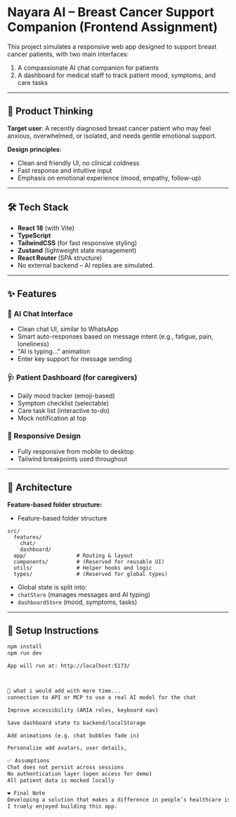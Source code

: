 # Nayara AI – Breast Cancer Support Companion (Frontend Assignment)

This project simulates a responsive web app designed to support breast cancer patients, with two main interfaces:
1. A compassionate AI chat companion for patients
2. A dashboard for medical staff to track patient mood, symptoms, and care tasks

---

## 🧠 Product Thinking

**Target user**: A recently diagnosed breast cancer patient who may feel anxious, overwhelmed, or isolated, and needs gentle emotional support.

**Design principles**:
- Clean and friendly UI, no clinical coldness
- Fast response and intuitive input
- Emphasis on emotional experience (mood, empathy, follow-up)

---

## 🛠 Tech Stack

- **React 18** (with Vite)
- **TypeScript**
- **TailwindCSS** (for fast responsive styling)
- **Zustand** (lightweight state management)
- **React Router** (SPA structure)
- No external backend – AI replies are simulated.

---

## ✨ Features

### 💬 AI Chat Interface
- Clean chat UI, similar to WhatsApp
- Smart auto-responses based on message intent (e.g., fatigue, pain, loneliness)
- "AI is typing..." animation
- Enter key support for message sending

### 🩺 Patient Dashboard (for caregivers)
- Daily mood tracker (emoji-based)
- Symptom checklist (selectable)
- Care task list (interactive to-do)
- Mock notification at top

### 📱 Responsive Design
- Fully responsive from mobile to desktop
- Tailwind breakpoints used throughout

---

## 🧩 Architecture

**Feature-based folder structure:**
-  Feature-based folder structure
```
src/
  features/
    chat/
    dashboard/
  app/                # Routing & layout
  components/         # (Reserved for reusable UI)
  utils/              # Helper hooks and logic
  types/              # (Reserved for global types)
```


- Global state is split into:
- `chatStore` (manages messages and AI typing)
- `dashboardStore` (mood, symptoms, tasks)

---

## 🚀 Setup Instructions

```bash
npm install
npm run dev

App will run at: http://localhost:5173/



🤔 what i would add with more time...
connection to API or MCP to use a real AI model for the chat

Improve accessibility (ARIA roles, keyboard nav)

Save dashboard state to backend/localStorage

Add animations (e.g. chat bubbles fade in)

Personalize add avatars, user details, 

✅ Assumptions
Chat does not persist across sessions
No authentication layer (open access for demo)
All patient data is mocked locally

❤️ Final Note
Developing a solution that makes a difference in people’s healthcare is a privilege to me.
I truely enjoyed building this app.
